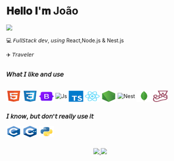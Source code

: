 # 𝐇𝐞𝐥𝐥𝐨 𝐈'𝐦 João

[![](https://img.shields.io/badge/GitHub-100000?style=for-the-badge&logo=github&logoColor=white)](https://github.com/cabral-boop)


:computer: 𝘍𝘶𝘭𝘭𝘚𝘵𝘢𝘤𝘬 𝘥𝘦𝘷, 𝘶𝘴𝘪𝘯𝘨 React,Node.js & Nest.js

:airplane: 𝘛𝘳𝘢𝘷𝘦𝘭𝘦𝘳



  ##
  ### 𝘞𝘩𝘢𝘵 𝘐 𝘭𝘪𝘬𝘦 𝘢𝘯𝘥 𝘶𝘴𝘦
<div style="display: inline_block"><br>
  <img align="center" alt="HTML" height="30" width="40" src="https://raw.githubusercontent.com/devicons/devicon/master/icons/html5/html5-original.svg">
  <img align="center" alt="CSS" height="30" width="40" src="https://raw.githubusercontent.com/devicons/devicon/master/icons/css3/css3-original.svg">
  <img align="center" alt="Bootstrap" height="30" width="40" src="https://github.com/devicons/devicon/blob/v2.15.1/icons/bootstrap/bootstrap-original.svg">
  <img align="center" alt="Js" height="30" width="40" src="https://cdn.jsdelivr.net/gh/devicons/devicon/icons/javascript/javascript-original.svg">
  <img align="center" alt="Ts" height="30" width="40" src="https://raw.githubusercontent.com/devicons/devicon/master/icons/typescript/typescript-plain.svg">
  <img align="center" alt="React" height="30" width="40" src="https://raw.githubusercontent.com/devicons/devicon/master/icons/react/react-original.svg">
  <img align="center" alt="NodeJS" height="30" width="40" src="https://github.com/devicons/devicon/blob/v2.15.1/icons/nodejs/nodejs-original.svg">
  <img align="center" alt="Nest" height="30" width="40" src="https://nestjs.com/logo-small-gradient.76616405.svg">
  <img align="center" alt="MongoDB" height="30" width="40" src="https://raw.githubusercontent.com/devicons/devicon/v2.15.1/icons/mongodb/mongodb-original.svg">
  <img align="center" alt="Jest" height="30" width="40" src="https://raw.githubusercontent.com/devicons/devicon/v2.15.1/icons/jest/jest-plain.svg">
</div>
  
  ##
  ### 𝘐 𝘬𝘯𝘰𝘸, 𝘣𝘶𝘵 𝘥𝘰𝘯'𝘵 𝘳𝘦𝘢𝘭𝘭𝘺 𝘶𝘴𝘦 𝘪𝘵
  <div style="display: inline_block">
    <img align="center" alt="C" height="30" width="40" src="https://raw.githubusercontent.com/devicons/devicon/master/icons/c/c-original.svg">
    <img align="center" alt="C++" height="30" width="40" src="https://raw.githubusercontent.com/devicons/devicon/master/icons/cplusplus/cplusplus-original.svg">
    <img align="center" alt="Python" height="30" width="40" src="https://raw.githubusercontent.com/devicons/devicon/master/icons/python/python-original.svg">
</div>
  
  
##
<div align="center">
  <a href="https://github.com/cabral-boop">
  <img height="180em" src="https://github-readme-stats.vercel.app/api?username=cabral-boop&show_icons=true&theme=radical&count_private=true"/>
  <img height="180em" src="https://github-readme-stats.vercel.app/api/top-langs/?username=cabral-boop&layout=compact&theme=radical"/>
</div>
 

